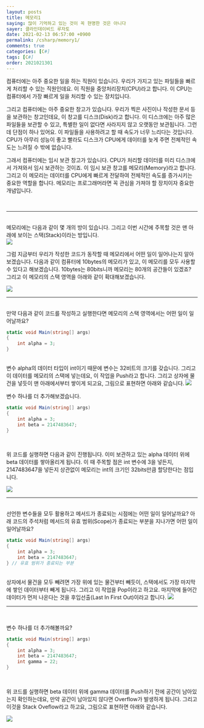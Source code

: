 ```yaml
---
layout: posts
title: 메모리1
saying: 많이 기억하고 있는 것이 꼭 현명한 것은 아니다
sayer: 클라인데이비드 루자토
date: 2021-02-13 06:57:00 +0900
permalink: /csharp/memory1/
comments: true
categories: [C#]
tags: [C#]
order: 2021021301
---
```


컴퓨터에는 아주 중요한 일을 하는 직원이 있습니다. 우리가 가지고 있는 파일들을 빠르게 처리할 수 있는 직원인데요. 이 직원을 중앙처리장치(CPU)라고 합니다. 이 CPU는 컴퓨터에서 가장 빠르게 일을 처리할 수 있는 장치입니다.

그리고 컴퓨터에는 아주 중요한 창고가 있습니다. 우리가 찍은 사진이나 작성한 문서 등을 보관하는 창고인데요, 이 창고를 디스크(Disk)라고 합니다. 이 디스크에는 아주 많은 파일들을 보관할 수 있고, 특별한 일이 없다면 사라지지 않고 오랫동안 보관됩니다. 그런데 단점이 하나 있어요. 이 파일들을 사용하려고 할 때 속도가 너무 느리다는 것입니다. CPU가 아무리 성능이 좋고 빨라도 디스크가 CPU에게 데이터를 늦게 주면 전체적인 속도는 느려질 수 밖에 없습니다.

그래서 컴퓨터에는 임시 보관 창고가 있습니다. CPU가 처리할 데이터를 미리 디스크에서 가져와서 임시 보관하는 것이죠. 이 임시 보관 창고를 메모리(Memory)라고 합니다. 그리고 이 메모리는 데이터를 CPU에게 빠르게 전달하여 전체적인 속도를 증가시키는 중요한 역할을 합니다. 메모리는 프로그래머라면 꼭 관심을 가져야 할 장치이자 중요한 개념입니다.

<br />

---
<br />
메모리에는 다음과 같이 몇 개의 방이 있습니다. 그리고 이번 시간에 주목할 것은 맨 아래에 보이는 스택(Stack)이라는 방입니다.
<br />

<img src="{{ site.baseurl }}/assets/img/posts/csharp/memory/memory1.svg" />
<br />

그럼 지금부터 우리가 작성한 코드가 동작할 때 메모리에서 어떤 일이 일어나는지 알아보겠습니다. 다음과 같이 컴퓨터에 10bytes의 메모리가 있고, 이 메모리를 모두 사용할 수 있다고 해보겠습니다. 10bytes는 80bits니까 메모리는 80개의 공간들이 있겠죠? 그리고 이 메모리의 스택 영역을 아래와 같이 확대해보겠습니다.
<br />

<img src="{{ site.baseurl }}/assets/img/posts/csharp/memory/memoy_stack_80.svg" />
<br />

---
<br />
만약 다음과 같이 코드를 작성하고 실행한다면 메모리의 스택 영역에서는 어떤 일이 일어날까요?

```cs
static void Main(string[] args)
{
    int alpha = 3;
}
```
<br />
변수 alpha의 데이터 타입이 int이기 때문에 변수는 32비트의 크기를 갖습니다. 그리고 이 데이터를 메모리의 스택에 넣는데요, 이 작업을 Push라고 합니다. 그리고 상자에 물건을 넣듯이 맨 아래에서부터 쌓이게 되고요, 그림으로 표현하면 아래와 같습니다.

<img src="{{ site.baseurl }}/assets/img/posts/csharp/memory/memoy_stack_80_push1.svg" />
<br />

변수 하나를 더 추가해보겠습니다.

```cs
static void Main(string[] args)
{
    int alpha = 3;
    int beta = 2147483647;
}
```
<br />

위 코드를 실행하면 다음과 같이 진행됩니다. 이미 보관하고 있는 alpha 데이터 위에 beta 데이터를 쌓아올리게 됩니다. 이 때 주목할 점은 int 변수에 3을 넣든지, 2147483647을 넣든지 상관없이 메모리는 int의 크기인 32bits만큼 할당한다는 점입니다.

<img src="{{ site.baseurl }}/assets/img/posts/csharp/memory/memoy_stack_80_push2.svg" />
<br />

---
<br />
선언한 변수들을 모두 활용하고 메서드가 종료되는 시점에는 어떤 일이 일어날까요? 아래 코드의 주석처럼 메서드의 유효 범위(Scope)가 종료되는 부분을 지나가면 어떤 일이 일어날까요?

```cs
static void Main(string[] args)
{
    int alpha = 3;
    int beta = 2147483647;
} // 유효 범위가 종료되는 부분
```
<br />
상자에서 물건을 모두 빼려면 가장 위에 있는 물건부터 빼듯이, 스택에서도 가장 마지막에 쌓인 데이터부터 빼게 됩니다. 그리고 이 작업을 Pop이라고 하고요. 마지막에 들어간 데이터가 먼저 나온다는 것을 후입선출(Last In First Out)이라고 합니다.

<img src="{{ site.baseurl }}/assets/img/posts/csharp/memory/memoy_stack_80_pop.svg" />
<br />

---
<br />

변수 하나를 더 추가해볼까요?

```cs
static void Main(string[] args)
{
    int alpha = 3;
    int beta = 2147483647;
    int gamma = 22;
}
```
<br />

위 코드를 실행하면 beta 데이터 위에 gamma 데이터를 Push하기 전에 공간이 남아있는지 확인하는데요, 만약 공간이 남아있지 않다면 Overflow가 발생하게 됩니다. 그리고 이것을 Stack Oveflow라고 하고요, 그림으로 표현하면 아래와 같습니다.

<img src="{{ site.baseurl }}/assets/img/posts/csharp/memory/memoy_stack_80_push3.svg" />
